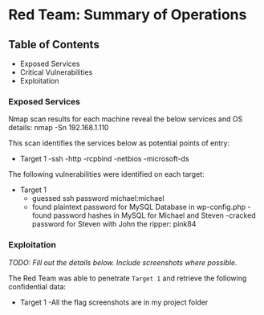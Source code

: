 # Red Team: Summary of Operations

## Table of Contents
- Exposed Services
- Critical Vulnerabilities
- Exploitation

### Exposed Services


Nmap scan results for each machine reveal the below services and OS details:
nmap -Sn 192.168.1.110


This scan identifies the services below as potential points of entry:
- Target 1
  -ssh
  -http
  -rcpbind
  -netbios
  -microsoft-ds



The following vulnerabilities were identified on each target:
- Target 1
  - guessed ssh password michael:michael
  - found plaintext password for MySQL Database in wp-config.php
  -found password hashes in MySQL for Michael and Steven
     -cracked password for Steven with John the ripper: pink84


### Exploitation
_TODO: Fill out the details below. Include screenshots where possible._

The Red Team was able to penetrate `Target 1` and retrieve the following confidential data:
- Target 1
  -All the flag screenshots are in my project folder
